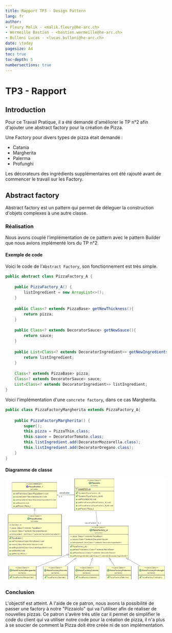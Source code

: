 ```yaml
---
title: Rapport TP3 - Design Pattern
lang: fr
author:
- Fleury Malik - <malik.fleury@he-arc.ch>
- Wermeille Bastien - <bastien.wermeille@he-arc.ch>
- Bulloni Lucas - <lucas.bulloni@he-arc.ch>
date: \today
pagesize: A4
toc: true
toc-depth: 5
numbersections: true
---
```


# TP3 - Rapport

## Introduction
Pour ce Travail Pratique, il a été demandé d'améliorer le TP n°2 afin d'ajouter une abstract factory pour la création de Pizza.

Une Factory pour divers types de pizza était demandé :
 - Catania
 - Margherita
 - Palerma
 - Profunghi

Les décorateurs des ingrédients supplémentaires ont été rajouté avant de commencer le travail sur les Factory.


## Abstract factory
Abstract factory est un pattern qui permet de déleguer la construction d'objets complexes à une autre classe.

### Réalisation
Nous avons couplé l'implémentation de ce pattern avec le pattern Builder que nous avions implémenté lors du TP n°2.

#### Exemple de code
Voici le code de l'`Abstract Factory`, son fonctionnement est très simple.

```java
public abstract class PizzaFactory_A {

	public PizzaFactory_A() {
		listIngredient = new ArrayList<>();
	}

	public Class<? extends PizzaBase> getNewThickness(){
		return pizza;
	}

	public Class<? extends DecoratorSauce> getNewSauce(){
		return sauce;
	}

	public List<Class<? extends DecoratorIngredient>> getNewIngredients(){
		return listIngredient;
	}

	Class<? extends PizzaBase> pizza;
	Class<? extends DecoratorSauce> sauce;
	List<Class<? extends DecoratorIngredient>> listIngredient;
}
```

Voici l'implémentation d'une `concrete factory`, dans ce cas Margherita.

```Java
public class PizzaFactoryMargherita extends PizzaFactory_A{

	public PizzaFactoryMargherita() {
		super();
		this.pizza = PizzaThin.class;
		this.sauce = DecoratorTomato.class;
		this.listIngredient.add(DecoratorMozzarella.class);
		this.listIngredient.add(DecoratorOregano.class);
	}
}
```

#### Diagramme de classe

![Schema de classe](factory.png)

### Conclusion
L'objectif est atteint. A l'aide de ce patron, nous avons la possibilité de passer une factory à notre "Pizzaiolo" qui va l'utiliser afin de réaliser de nouvelles pizzas.
Ce patron s'avère très utile car il permet de simplifier le code du client qui va utiliser notre code pour la création de pizza, il n'a plus à se soucier de comment la Pizza doit être créée ni de son implémentation.
